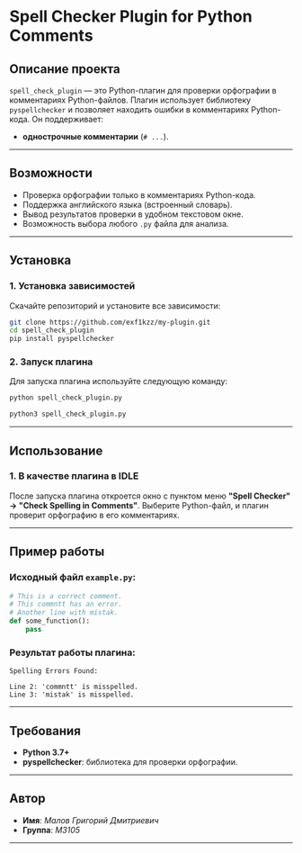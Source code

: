 
# **Spell Checker Plugin for Python Comments**

## **Описание проекта**
`spell_check_plugin` — это Python-плагин для проверки орфографии в комментариях Python-файлов. Плагин использует библиотеку `pyspellchecker` и позволяет находить ошибки в комментариях Python-кода. Он поддерживает:
- **однострочные комментарии** (`# ...`).

---

## **Возможности**
- Проверка орфографии только в комментариях Python-кода.
- Поддержка английского языка (встроенный словарь).
- Вывод результатов проверки в удобном текстовом окне.
- Возможность выбора любого `.py` файла для анализа.

---

## **Установка**

### **1. Установка зависимостей**
Скачайте репозиторий и установите все зависимости:

```bash
git clone https://github.com/exf1kzz/my-plugin.git
cd spell_check_plugin
pip install pyspellchecker
```

### **2. Запуск плагина**
Для запуска плагина используйте следующую команду:

```bash
python spell_check_plugin.py
```

```bash
python3 spell_check_plugin.py
```

---

## **Использование**

### **1. В качестве плагина в IDLE**
После запуска плагина откроется окно с пунктом меню **"Spell Checker" → "Check Spelling in Comments"**. Выберите Python-файл, и плагин проверит орфографию в его комментариях.

---

## **Пример работы**

### **Исходный файл `example.py`:**
```python
# This is a correct comment.
# This commntt has an error.
# Another line with mistak.
def some_function():
    pass
```

### **Результат работы плагина:**
```
Spelling Errors Found:

Line 2: 'commntt' is misspelled.
Line 3: 'mistak' is misspelled.
```

---

## **Требования**

- **Python 3.7+**
- **pyspellchecker**: библиотека для проверки орфографии.

---

## **Автор**

- **Имя**: *Малов Григорий Дмитриевич*
- **Группа**: *M3105*

---
